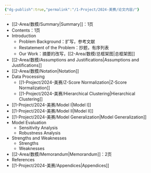 ```yaml
---
{"dg-publish":true,"permalink":"/1-Project/2024-美赛/论文内容/"}
---
```


- [[2-Area/数模/Summary\|Summary]]：1页
- Contents：1页
- Introduction
	- Problem Background：扩写，参考文献
	- Restatement of the Problem：抄题，有序列表
	- Our Work：摘要的改写，[[2-Area/数模/总框架图\|总框架图]]
- [[2-Area/数模/Assumptions and Justifications\|Assumptions and Justifications]]
- [[2-Area/数模/Notation\|Notation]]
- Data Processing
	- [[1-Project/2024-美赛/Z-Score Normalization\|Z-Score Normalization]]
	- [[1-Project/2024-美赛/Hierarchical Clustering\|Hierarchical Clustering]]
- [[1-Project/2024-美赛/Model I\|Model I]]
- [[1-Project/2024-美赛/Model II\|Model II]]
- [[1-Project/2024-美赛/Model Generalization\|Model Generalization]]
- Model Evaluation
	- Sensitivity Analysis
	- Robustness Analysis
- Strengths and Weaknesses
	- Strengths
	- Weaknesses
- [[2-Area/数模/Memorandum\|Memorandum]]：2页
- References
- [[1-Project/2024-美赛/Appendices\|Appendices]]